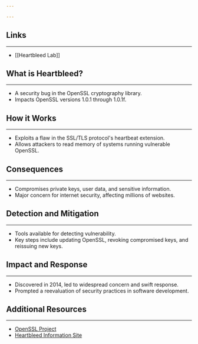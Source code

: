 ```yaml
---

---
```

## Links
---
* [[Heartbleed Lab]]

## What is Heartbleed?
---
- A security bug in the OpenSSL cryptography library.
- Impacts OpenSSL versions 1.0.1 through 1.0.1f.

## How it Works
---
- Exploits a flaw in the SSL/TLS protocol's heartbeat extension.
- Allows attackers to read memory of systems running vulnerable OpenSSL.

## Consequences
---
- Compromises private keys, user data, and sensitive information.
- Major concern for internet security, affecting millions of websites.

## Detection and Mitigation
---
- Tools available for detecting vulnerability.
- Key steps include updating OpenSSL, revoking compromised keys, and reissuing new keys.

## Impact and Response
---
- Discovered in 2014, led to widespread concern and swift response.
- Prompted a reevaluation of security practices in software development.

## Additional Resources
---
- [OpenSSL Project](https://www.openssl.org)
- [Heartbleed Information Site](http://heartbleed.com)
